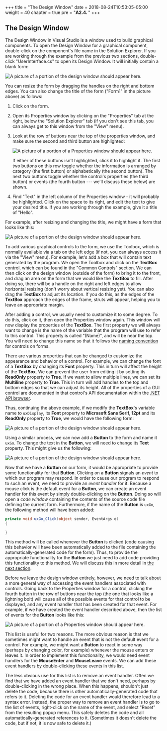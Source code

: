 +++
title = "The Design Window"
date = 2018-08-24T10:53:05-05:00
weight = 40
chapter = true
pre = "<b>A2.4. </b>"
+++

## The Design Window

The Design Window in Visual Studio is a window used to build graphical components. To open the Design Window for a graphical component, double-click on the component's file name in the Solution Explorer. If you are working through the example from the previous two sections, double-click "UserInterface.cs" to open its Design Window. It will initially contain a blank form:

![A picture of a portion of the design window should appear here.](blank-form.png)

You can resize the form by dragging the handles on the right and
bottom edges. You can also change the title of the form ("Form1" in the picture above) as follows:

1.  Click on the form.

2.  Open its Properties window by clicking on the "Properties" tab at
    the right, below the "Solution Explorer" tab (if you don't see
    this tab, you can always get to this window from the "View" menu).

3.  Look at the row of buttons near the top of the properties window,
    and make sure the second and third button are highlighted:

    ![A picture of a portion of a Properties window should appear here.](properties.jpg)

    If either of these buttons isn't highlighted, click it to
	highlight it. The first two buttons on this row toggle whether the
	information is arranged by category (the first button) or
	alphabetically (the second button). The next two buttons toggle
	whether the control's properties (the third button) or events (the
	fourth button --- we'll discuss these below) are shown. 

4.  Find "Text" in the left column of the Properties window - it will
    probably be highlighted. Click on the space to its right, and edit
    the text to give your desired title. If you are working through
    the example, give it a title of "Hello".

For example, after resizing and changing the title, we might have a form that looks like this:

![A picture of a portion of the design window should appear here.](hello-start.png)

To add various graphical controls to the form, we use the Toolbox, which is normally available via a tab on the left edge (if not, you can always access it via the "View" menu). For example, let's add a box that will contain text generated by the program. We open the Toolbox and click on the **TextBox** control, which can be found in the "Common Controls" section. We can then click on the design window (outside of the form) to bring it to the front, and drag an area on the form that we would like the **TextBox** to fill. After doing so, there will be a handle on the right and left edges to allow horizontal resizing (don't worry about vertical resizing yet). You can also drag the **TextBox** to adjust its location. If you do this, as the edges of the **TextBox** approach the edges of the frame, struts will appear, helping you to leave an appropriate margin.

After adding a control, we usually need to customize it to some degree. To do this, click on it, then open the Properties window again. This window will now display the properties of the **TextBox**. The first property we will always want to change is the name of the variable that the program will use to refer to this control. This property is called "(Name)", and will be near the top. You will need to change this name so that it follows the [naming convention](/appendix/style/naming) for controls on forms.

There are various properties that can be changed to customize the
appearance and behavior of a control. For example, we can change the
font of a **TextBox** by changing its **Font** property. This in turn
will affect the height of the **TextBox**. We can prevent the user
from editing it by setting its **ReadOnly** property to **True**. If
we want to allow multiple lines, we can set its **Multiline** property
to **True**. This in turn will add handles to the top and bottom edges
so that we can adjust its height. All of the properties of a GUI
control are documented in that control's API documentation within the
[.NET API browser](https://docs.microsoft.com/en-us/dotnet/api/?view=netframework-4.7.2).

Thus, continuing the above example, if we modify the **TextBox**'s variable name to `uxDisplay`, its **Font** property to **Microsoft Sans Serif, 12pt** and its **ReadOnly** property to **True**, we would have the following form:

![A picture of a portion of the design window should appear here.](hello-textbox.png)

Using a similar process, we can now add a **Button** to the form and name it `uxGo`. To change the text in the **Button**, we will need to change its **Text** property. This might give us the following:

![A picture of a portion of the design window should appear here.](hello-button.png)

Now that we have a **Button** on our form, it would be appropriate to provide some functionality for that **Button**. Clicking on a **Button** signals an *event* to which our program may respond. In order to cause our program to respond to such an event, we need to provide an *event handler* for it. Because a mouse click is the default event for a **Button**, we can create an event handler for this event by simply double-clicking on the **Button**. Doing so will open a *code window* containing the contents of the source code file defining the current form. Furthermore, if the name of the **Button** is `uxGo`, the following method will have been added:

```C#
private void uxGo_Click(object sender, EventArgs e)
{

}
```

This method will be called whenever the **Button** is clicked (code causing this behavior will have been automatically added to the file containing the automatically-generated code for the form). Thus, to provide the appropriate functionality for the **Button** we just need to add code providing this functionality to this method. We will discuss this in more detail in [the next section](/appendix/vs/code-window).

Before we leave the design window entirely, however, we need to talk about a more general way of accessing the event handlers associated with controls. Going back to the Properties window for a control, clicking the fourth button in the row of buttons near the top (the one that looks like a lightning bolt) will cause all of the possible events for that control to be displayed, and any event handler that has been created for that event. For example, if we have created the event handler described above, then the list of events for the **Button** looks like this:

![A picture of a portion of a Properties window should appear here.](event-list.jpg)

This list is useful for two reasons. The more obvious reason is that we sometimes might want to handle an event that is not the default event for a control. For example, we might want a **Button** to react in some way (perhaps by changing color, for example) whenever the mouse enters or leaves it. In order to implement this functionality, we would need event handlers for the **MouseEnter** and **MouseLeave** events. We can add these event handlers by double-clicking these events in this list.

The less obvious use for this list is to remove an event handler. Often we find that we have added an event handler that we don't need, perhaps by double-clicking in the wrong place. When this happens, shouldn't just delete the code, because there is other automatically-generated code that refers to it. Deleting the code for an event handler would therefore lead to a syntax error. Instead, the proper way to remove an event handler is to go to the list of events, right-click on the name of the event, and select "Reset" from the resulting popup menu. This safely deletes the code and all automatically-generated references to it. (Sometimes it doesn't delete the code, but if not, it is now safe to delete it.)
